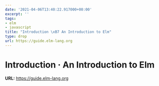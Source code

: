 ```yaml
---
date: '2021-04-06T13:40:22.917000+00:00'
excerpt: ''
tags:
- elm
- javascript
title: "Introduction \xB7 An Introduction to Elm"
type: drop
url: https://guide.elm-lang.org
---
```


# Introduction · An Introduction to Elm

**URL:** https://guide.elm-lang.org
